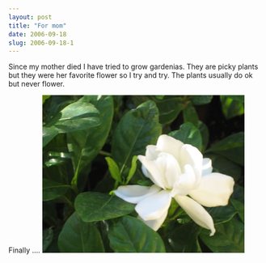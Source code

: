 ```yaml
---
layout: post
title: "For mom"
date: 2006-09-18
slug: 2006-09-18-1
---
```


Since my mother died I have tried to grow gardenias.  They are picky plants but they were her favorite flower so I try and try.  The plants usually do ok but never flower.  
 
Finally .... ![](/images/assets/IMG_1271.jpg) 


